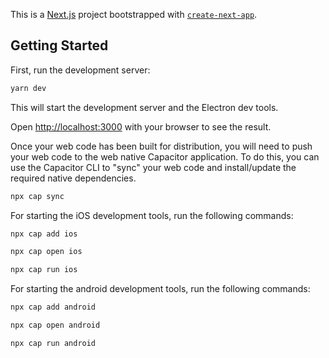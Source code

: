 This is a [Next.js](https://nextjs.org/) project bootstrapped with [`create-next-app`](https://github.com/vercel/next.js/tree/canary/packages/create-next-app).

## Getting Started

First, run the development server:

```bash
yarn dev
```

This will start the development server and the Electron dev tools.

Open [http://localhost:3000](http://localhost:3000) with your browser to see the result.

Once your web code has been built for distribution, you will need to push your web code to the web native Capacitor application. To do this, you can use the Capacitor CLI to "sync" your web code and install/update the required native dependencies.

```bash
npx cap sync
```

For starting the iOS development tools, run the following commands:

```bash
npx cap add ios

npx cap open ios

npx cap run ios
```

For starting the android development tools, run the following commands:

```bash
npx cap add android

npx cap open android

npx cap run android
```